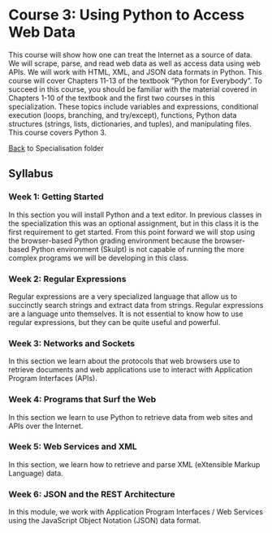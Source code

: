 # Course 3: Using Python to Access Web Data
This course will show how one can treat the Internet as a source of data.  We will scrape, parse, and read web data as well as access data using web APIs.  We will work with HTML, XML, and JSON data formats in Python.  This course will cover Chapters 11-13 of the textbook “Python for Everybody”. To succeed in this course, you should be familiar with the material covered in Chapters 1-10 of the textbook and the first two courses in this specialization.  These topics include variables and expressions, conditional execution (loops, branching, and try/except), functions, Python data structures (strings, lists, dictionaries, and tuples), and manipulating files.  This course covers Python 3.

[Back](../) to Specialisation folder

## Syllabus
### Week 1: Getting Started
In this section you will install Python and a text editor. In previous classes in the specialization this was an optional assignment, but in this class it is the first requirement to get started. From this point forward we will stop using the browser-based Python grading environment because the browser-based Python environment (Skulpt) is not capable of running the more complex programs we will be developing in this class.

### Week 2: Regular Expressions
Regular expressions are a very specialized language that allow us to succinctly search strings and extract data from strings. Regular expressions are a language unto themselves. It is not essential to know how to use regular expressions, but they can be quite useful and powerful.

### Week 3: Networks and Sockets
In this section we learn about the protocols that web browsers use to retrieve documents and web applications use to interact with Application Program Interfaces (APIs).

### Week 4: Programs that Surf the Web
In this section we learn to use Python to retrieve data from web sites and APIs over the Internet.

### Week 5: Web Services and XML
In this section, we learn how to retrieve and parse XML (eXtensible Markup Language) data.

### Week 6: JSON and the REST Architecture
In this module, we work with Application Program Interfaces / Web Services using the JavaScript Object Notation (JSON) data format.
